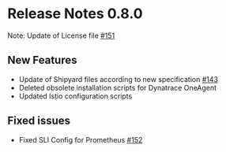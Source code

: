 # Release Notes 0.8.0

Note: Update of License file [#151](https://github.com/keptn/examples/issues/151)

## New Features

- Update of Shipyard files according to new specification [#143](https://github.com/keptn/examples/issues/143)
- Deleted obsolete installation scripts for Dynatrace OneAgent
- Updated Istio configuration scripts

## Fixed issues

- Fixed SLI Config for Prometheus [#152](https://github.com/keptn/examples/issues/152)


